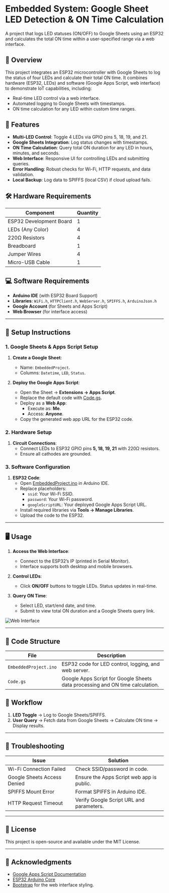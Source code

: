 # Embedded System: Google Sheet LED Detection & ON Time Calculation

A project that logs LED statuses (ON/OFF) to Google Sheets using an ESP32 and calculates the total ON time within a user-specified range via a web interface.

## 📝 Overview
This project integrates an ESP32 microcontroller with Google Sheets to log the status of four LEDs and calculate their total ON time. It combines hardware (ESP32, LEDs) and software (Google Apps Script, web interface) to demonstrate IoT capabilities, including:
- Real-time LED control via a web interface.
- Automated logging to Google Sheets with timestamps.
- ON time calculation for any LED within custom time ranges.

## 🚀 Features
- **Multi-LED Control**: Toggle 4 LEDs via GPIO pins 5, 18, 19, and 21.
- **Google Sheets Integration**: Log status changes with timestamps.
- **ON Time Calculation**: Query total ON duration for any LED in hours, minutes, and seconds.
- **Web Interface**: Responsive UI for controlling LEDs and submitting queries.
- **Error Handling**: Robust checks for Wi-Fi, HTTP requests, and data validation.
- **Local Backup**: Log data to SPIFFS (local CSV) if cloud upload fails.

## 🛠 Hardware Requirements
| Component          | Quantity |
|---------------------|----------|
| ESP32 Development Board | 1        |
| LEDs (Any Color)    | 4        |
| 220Ω Resistors      | 4        |
| Breadboard          | 1        |
| Jumper Wires        | 4        |
| Micro-USB Cable     | 1        |

## 💻 Software Requirements
- **Arduino IDE** (with ESP32 Board Support)
- **Libraries**: `WiFi.h`, `HTTPClient.h`, `WebServer.h`, `SPIFFS.h`, `ArduinoJson.h`
- **Google Account** (for Sheets and Apps Script)
- **Web Browser** (for interface access)

---

## 🔧 Setup Instructions

### 1. Google Sheets & Apps Script Setup
1. **Create a Google Sheet**:
   - Name: `EmbeddedProject`.
   - Columns: `Datetime`, `LED`, `Status`.
   
2. **Deploy the Google Apps Script**:
   - Open the Sheet → **Extensions → Apps Script**.
   - Replace the default code with [Code.gs](Code.gs).
   - Deploy as a **Web App**:
     - Execute as: **Me**.
     - Access: **Anyone**.
   - Copy the generated web app URL for the ESP32 code.

### 2. Hardware Setup
1. **Circuit Connections**:
   - Connect LEDs to ESP32 GPIO pins **5, 18, 19, 21** with 220Ω resistors.
   - Ensure all cathodes are grounded.
   
### 3. Software Configuration
1. **ESP32 Code**:
   - Open [EmbeddedProject.ino](EmbeddedProject.ino) in Arduino IDE.
   - Replace placeholders:
     - `ssid`: Your Wi-Fi SSID.
     - `password`: Your Wi-Fi password.
     - `googleScriptURL`: Your deployed Google Apps Script URL.
   - Install required libraries via **Tools → Manage Libraries**.
   - Upload the code to the ESP32.

---

## 🖥 Usage
1. **Access the Web Interface**:
   - Connect to the ESP32’s IP (printed in Serial Monitor).
   - Interface supports both desktop and mobile browsers.

2. **Control LEDs**:
   - Click **ON/OFF** buttons to toggle LEDs. Status updates in real-time.

3. **Query ON Time**:
   - Select LED, start/end date, and time.
   - Submit to view total ON duration and a Google Sheets query link.

![Web Interface](media/image9.png)

---

## 📂 Code Structure
| File               | Description                                                                 |
|---------------------|-----------------------------------------------------------------------------|
| `EmbeddedProject.ino` | ESP32 code for LED control, logging, and web server.                        |
| `Code.gs`            | Google Apps Script for Google Sheets data processing and ON time calculation. |

## 🔄 Workflow
1. **LED Toggle** → Log to Google Sheets/SPIFFS.
2. **User Query** → Fetch data from Google Sheets → Calculate ON time → Display results.

---

## 🚨 Troubleshooting
| Issue                          | Solution                                   |
|--------------------------------|-------------------------------------------|
| Wi-Fi Connection Failed        | Check SSID/password in code.              |
| Google Sheets Access Denied    | Ensure the Apps Script web app is public. |
| SPIFFS Mount Error             | Format SPIFFS in Arduino IDE.             |
| HTTP Request Timeout           | Verify Google Script URL and parameters.  |

---

## 📜 License
This project is open-source and available under the MIT License. 

---

## 🙏 Acknowledgments
- [Google Apps Script Documentation](https://developers.google.com/apps-script)
- [ESP32 Arduino Core](https://github.com/espressif/arduino-esp32)
- [Bootstrap](https://getbootstrap.com/) for the web interface styling.
